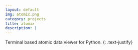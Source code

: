 ```yaml
---
layout: default
img: atomix.png
category: projects
title: atomix
description: |
---
```


Terminal based atomic data viewer for Python.
{: .text-justify}
